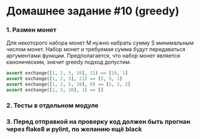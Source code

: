 # Домашнее задание #10 (greedy)

### 1. Размен монет
Для некоторого набора монет M нужно набрать сумму S минимальным числом монет.
Набор монет и требуемая сумма будут передаваться аргументами функции.
Предполагается, что набор монет является каноническим, значит greedy подход допустим.

```py
assert exchange([1, 2, 5, 10], 11) == [10, 1]
assert exchange([1, 2, 5], 11) == [5, 5, 1]
assert exchange([1, 2, 5, 10], 9) == [5, 2, 2]
assert exchange([2, 5, 10], 1) == []
```

### 2. Тесты в отдельном модуле

### 3. Перед отправкой на проверку код должен быть прогнан через flake8 и pylint, по желанию ещё black
